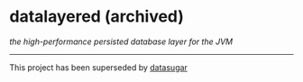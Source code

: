 # datalayered (archived)

_the high-performance persisted database layer for the JVM_

---

This project has been superseded by [datasugar](https://github.com/Jire/datasugar)
